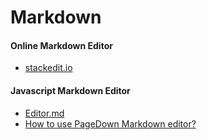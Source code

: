 # Markdown

#### Online Markdown Editor
* [stackedit.io](https://stackedit.io/)

#### Javascript Markdown Editor
* [Editor.md](https://pandao.github.io/editor.md/)
* [How to use PageDown Markdown editor?](http://stackoverflow.com/questions/13013315/how-to-use-pagedown-markdown-editor)
